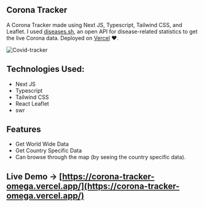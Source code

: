 ## Corona Tracker

A Corona Tracker made using Next JS, Typescript, Tailwind CSS, and Leaflet. I used [diseases.sh](https://disease.sh/docs/#/), an open API for disease-related statistics to get the live Corona data. Deployed on [Vercel](https://corona-tracker-omega.vercel.app/) ❤️.


![Covid-tracker](https://user-images.githubusercontent.com/63698375/125269937-cfd46e00-e326-11eb-9f1b-ef4da41bba53.jpg)

## Technologies Used:

- Next JS
- Typescript
- Tailwind CSS
- React Leaflet
- swr

## Features

- Get World Wide Data
- Get Country Specific Data
- Can browse through the map (by seeing the country specific data).


## Live Demo -> [https://corona-tracker-omega.vercel.app/](https://corona-tracker-omega.vercel.app/)
